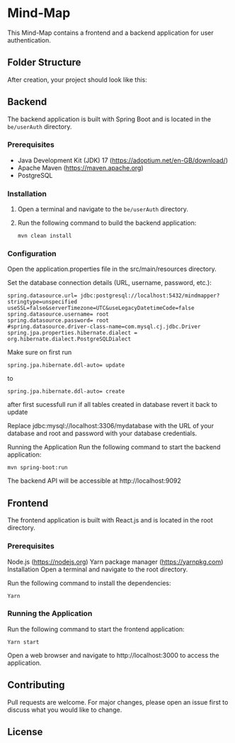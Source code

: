 # Mind-Map

This Mind-Map contains a frontend and a backend application for user authentication.

## Folder Structure

After creation, your project should look like this:


## Backend

The backend application is built with Spring Boot and is located in the `be/userAuth` directory.

### Prerequisites

- Java Development Kit (JDK) 17 (https://adoptium.net/en-GB/download/)
- Apache Maven (https://maven.apache.org)
- PostgreSQL

### Installation

1. Open a terminal and navigate to the `be/userAuth` directory.
2. Run the following command to build the backend application:

   ```shell
   mvn clean install

### Configuration

Open the application.properties file in the src/main/resources directory.

Set the database connection details (URL, username, password, etc.):

```
spring.datasource.url= jdbc:postgresql://localhost:5432/mindmapper?stringtype=unspecified useSSL=false&serverTimezone=UTC&useLegacyDatetimeCode=false
spring.datasource.username= root
spring.datasource.password= root
#spring.datasource.driver-class-name=com.mysql.cj.jdbc.Driver
spring.jpa.properties.hibernate.dialect = org.hibernate.dialect.PostgreSQLDialect

```

Make sure on first run 

```
spring.jpa.hibernate.ddl-auto= update

```
to 
```
spring.jpa.hibernate.ddl-auto= create

```

after first sucessfull run if all tables created in database revert it back to update



Replace jdbc:mysql://localhost:3306/mydatabase with the URL of your database and root and password with your database credentials.

Running the Application
Run the following command to start the backend application:

```
mvn spring-boot:run
```

The backend API will be accessible at http://localhost:9092 

## Frontend
The frontend application is built with React.js and is located in the root directory.

### Prerequisites

Node.js (https://nodejs.org)
Yarn package manager (https://yarnpkg.com)
Installation
Open a terminal and navigate to the root directory.

Run the following command to install the dependencies:

```
Yarn
```

### Running the Application

Run the following command to start the frontend application:

```
Yarn start
```

Open a web browser and navigate to http://localhost:3000 to access the application.

## Contributing

Pull requests are welcome. For major changes, please open an issue first to discuss what you would like to change.

## License
